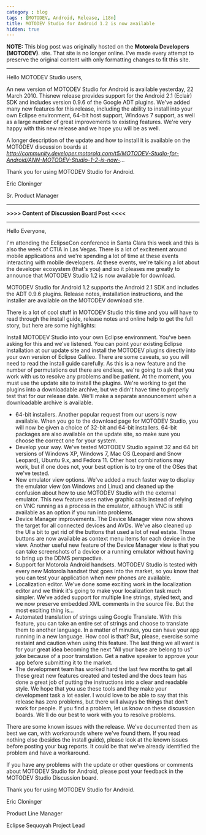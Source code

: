 ```yaml
---
category : blog
tags : [MOTODEV, Android, Release, i18n]
title: MOTODEV Studio for Android 1.2 is now available
hidden: true
---
```

**NOTE:** This blog post was originally hosted on the **Motorola Developers (MOTODEV)**. site. That site is no longer online. I've made every attempt to preserve the original content with only formatting changes to fit this site.

---

Hello MOTODEV Studio users,

An new version of MOTODEV Studio for Android is available yesterday, 22
March 2010. Thisnew release provides support for the Android 2.1
(Eclair) SDK and includes version 0.9.6 of the Google ADT plugins. We've
added many new features for this release, including the ability to
install into your own Eclipse environment, 64-bit host support, Windows
7 support, as well as a large number of great improvements to existing
features. We're very happy with this new release and we hope you will be
as well.

A longer description of the update and how to install it is available on
the MOTODEV discussion boards at
*http://community.developer.motorola.com/t5/MOTODEV-Studio-for-Android/ANN-MOTODEV-Studio-1-2-is-now-...*

Thank you for using MOTODEV Studio for Android.

Eric Cloninger

Sr. Product Manager

------------------------------------------------------------------------

**&gt;&gt;&gt;&gt; Content of Discussion Board Post &lt;&lt;&lt;&lt;**

------------------------------------------------------------------------

Hello Everyone,

I'm attending the EclipseCon conference in Santa Clara this week and
this is also the week of CTIA in Las Vegas. There is a lot of excitement
around mobile applications and we're spending a lot of time at these
events interacting with mobile developers. At these events, we're
talking a lot about the developer ecosystem (that's you) and so it
pleases me greatly to announce that MOTODEV Studio 1.2 is now available
for download.

MOTODEV Studio for Android 1.2 supports the Android 2.1 SDK and includes
the ADT 0.9.6 plugins. Release notes, installation instructions, and the
installer are available on the MOTODEV download site.

There is a lot of cool stuff in MOTODEV Studio this time and you will
have to read through the install guide, release notes and online help to
get the full story, but here are some highlights:

Install MOTODEV Studio into your own Eclipse environment. You've been
asking for this and we've listened. You can point your existing Eclipse
installation at our update site and install the MOTODEV plugins directly
into your own version of Eclipse Galileo. There are some caveats, so you
will need to read the install guide carefully. As this is a new feature
and the number of permutations out there are endless, we're going to ask
that you work with us to resolve any problems and be patient. At the
moment, you must use the update site to install the plugins. We're
working to get the plugins into a downloadable archive, but we didn't
have time to properly test that for our release date. We'll make a
separate announcement when a downloadable archive is available.

-   64-bit installers. Another popular request from our users is now
    available. When you go to the download page for MOTODEV Studio, you
    will now be given a choice of 32-bit and 64-bit installers. 64-bit
    packages are also available on the update site, so make sure you
    choose the correct one for your system.
-   Develop your way. We've tested MOTODEV Studio against 32 and 64 bit
    versions of Windows XP, Windows 7, Mac OS (Leopard and Snow
    Leopard), Ubuntu 9.x, and Fedora 11. Other host combinations may
    work, but if one does not, your best option is to try one of the
    OSes that we've tested.
-   New emulator view options. We've added a much faster way to display
    the emulator view (on Windows and Linux) and cleaned up the
    confusion about how to use MOTODEV Studio with the external
    emulator. This new feature uses native graphic calls instead of
    relying on VNC running as a process in the emulator, although VNC is
    still available as an option if you run into problems.
-   Device Manager improvements. The Device Manager view now shows the
    target for all connected devices and AVDs. We've also cleaned up the
    UI a bit to get rid of the buttons that used a lot of real estate.
    Those buttons are now available as context menu items for each
    device in the view. Another useful new feature of the Device Manager
    view is that you can take screenshots of a device or a running
    emulator without having to bring up the DDMS perspective.
-   Support for Motorola Android handsets. MOTODEV Studio is tested with
    every new Motorola handset that goes into the market, so you know
    that you can test your application when new phones are available.
-   Localization editor. We've done some exciting work in the
    localization editor and we think it's going to make your
    localization task much simpler. We've added support for multiple
    line strings, styled text, and we now preserve embedded XML comments
    in the source file. But the most exciting thing is...
-   Automated translation of strings using Google Translate. With this
    feature, you can take an entire set of strings and choose to
    translate them to another language. In a matter of minutes, you can
    have your app running in a new language. How cool is that? But,
    please, exercise some restaint and caution when using this feature.
    The last thing we all want is for your great idea becoming the next
    "All your base are belong to us" joke because of a poor translation.
    Get a native speaker to approve your app before submitting it to the
    market.
-   The development team has worked hard the last few months to get all
    these great new features created and tested and the docs team has
    done a great job of putting the instructions into a clear and
    readable style. We hope that you use these tools and they make your
    development task a lot easier. I would love to be able to say that
    this release has zero problems, but there will always be things that
    don't work for people. If you find a problem, let us know on these
    discussion boards. We'll do our best to work with you to resolve
    problems.

There are some known issues with the release. We've documented them as
best we can, with workarounds where we've found them. If you read
nothing else (besides the install guide), please look at the known
issues before posting your bug reports. It could be that we've already
identified the problem and have a workaround.

If you have any problems with the update or other questions or comments
about MOTODEV Studio for Android, please post your feedback in the
MOTODEV Studio Discussion board.

Thank you for using MOTODEV Studio for Android.

Eric Cloninger

Product Line Manager

Eclipse Sequoyah Project Lead
